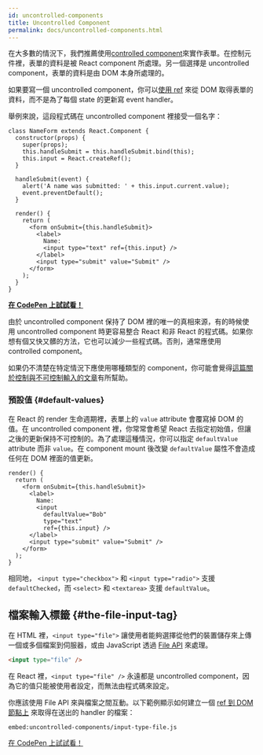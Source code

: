 ```yaml
---
id: uncontrolled-components
title: Uncontrolled Component
permalink: docs/uncontrolled-components.html
---
```


在大多數的情況下，我們推薦使用[controlled component](/docs/forms.html#controlled-components)來實作表單。在控制元件裡，表單的資料是被 React component 所處理。另一個選擇是 uncontrolled component，表單的資料是由 DOM 本身所處理的。

如果要寫一個 uncontrolled component，你可以[使用 ref](/docs/refs-and-the-dom.html) 來從 DOM 取得表單的資料，而不是為了每個 state 的更新寫 event handler。

舉例來說，這段程式碼在 uncontrolled component 裡接受一個名字：

```javascript{5,9,18}
class NameForm extends React.Component {
  constructor(props) {
    super(props);
    this.handleSubmit = this.handleSubmit.bind(this);
    this.input = React.createRef();
  }

  handleSubmit(event) {
    alert('A name was submitted: ' + this.input.current.value);
    event.preventDefault();
  }

  render() {
    return (
      <form onSubmit={this.handleSubmit}>
        <label>
          Name:
          <input type="text" ref={this.input} />
        </label>
        <input type="submit" value="Submit" />
      </form>
    );
  }
}
```

[**在 CodePen 上試試看！**](https://codepen.io/gaearon/pen/WooRWa?editors=0010)

由於 uncontrolled component 保持了 DOM 裡的唯一的真相來源，有的時候使用 uncontrolled component 時更容易整合 React 和非 React 的程式碼。如果你想有個又快又髒的方法，它也可以減少一些程式碼。否則，通常應使用 controlled component。

如果仍不清楚在特定情況下應使用哪種類型的 component，你可能會覺得[這篇關於控制與不可控制輸入的文章](https://goshakkk.name/controlled-vs-uncontrolled-inputs-react/)有所幫助。

### 預設值 {#default-values}

在 React 的 render 生命週期裡，表單上的 `value` attribute 會覆寫掉 DOM 的值。在 uncontrolled component 裡，你常常會希望 React 去指定初始值，但讓之後的更新保持不可控制的。為了處理這種情況，你可以指定 `defaultValue` attribute 而非 `value`。在 component mount 後改變 `defaultValue` 屬性不會造成任何在 DOM 裡面的值更新。

```javascript{7}
render() {
  return (
    <form onSubmit={this.handleSubmit}>
      <label>
        Name:
        <input
          defaultValue="Bob"
          type="text"
          ref={this.input} />
      </label>
      <input type="submit" value="Submit" />
    </form>
  );
}
```

相同地， `<input type="checkbox">` 和 `<input type="radio">` 支援 `defaultChecked`，而 `<select>` 和 `<textarea>` 支援 `defaultValue`。

## 檔案輸入標籤 {#the-file-input-tag}

在 HTML 裡，`<input type="file">` 讓使用者能夠選擇從他們的裝置儲存來上傳一個或多個檔案到伺服器，或由 JavaScript 透過 [File API](https://developer.mozilla.org/en-US/docs/Web/API/File/Using_files_from_web_applications) 來處理。

```html
<input type="file" />
```

在 React 裡，`<input type="file" />` 永遠都是 uncontrolled component，因為它的值只能被使用者設定，而無法由程式碼來設定。

你應該使用 File API 來與檔案之間互動。以下範例顯示如何建立一個 [ref 到 DOM 節點上](/docs/refs-and-the-dom.html) 來取得在送出的 handler 的檔案：

`embed:uncontrolled-components/input-type-file.js`

[在 CodePen 上試試看！](codepen://uncontrolled-components/input-type-file)

